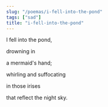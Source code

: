 ```yaml
---
slug: "/poemas/i-fell-into-the-pond"
tags: ["sad"]
title: "i-fell-into-the-pond"
---
```

I fell into the pond,

drowning in

a mermaid's hand;

whirling and suffocating

in those irises

that reflect the night sky.